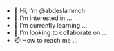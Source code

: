 - 👋 Hi, I’m @abdeslammch
- 👀 I’m interested in ...
- 🌱 I’m currently learning ...
- 💞️ I’m looking to collaborate on ...
- 📫 How to reach me ...

<!---
abdeslammch/abdeslammch is a ✨ special ✨ repository because its `README.md` (this file) appears on your GitHub profile.
You can click the Preview link to take a look at your changes.
--->
